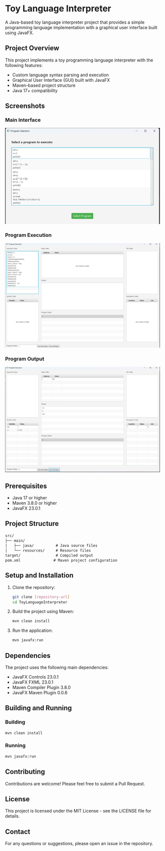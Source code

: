 # Toy Language Interpreter

A Java-based toy language interpreter project that provides a simple programming language implementation with a graphical user interface built using JavaFX.

## Project Overview

This project implements a toy programming language interpreter with the following features:
- Custom language syntax parsing and execution
- Graphical User Interface (GUI) built with JavaFX
- Maven-based project structure
- Java 17+ compatibility

## Screenshots

### Main Interface
![Main Interface](screenshots/Screenshot%202025-04-29%20110526.png)

### Program Execution
![Program Execution](screenshots/Screenshot%202025-04-29%20110603.png)

### Program Output
![Program Output](screenshots/Screenshot%202025-04-29%20110629.png)

## Prerequisites

- Java 17 or higher
- Maven 3.8.0 or higher
- JavaFX 23.0.1

## Project Structure

```
src/
├── main/
│   ├── java/          # Java source files
│   └── resources/     # Resource files
target/                # Compiled output
pom.xml               # Maven project configuration
```

## Setup and Installation

1. Clone the repository:
   ```bash
   git clone [repository-url]
   cd ToyLanguageInterpreter
   ```

2. Build the project using Maven:
   ```bash
   mvn clean install
   ```

3. Run the application:
   ```bash
   mvn javafx:run
   ```

## Dependencies

The project uses the following main dependencies:
- JavaFX Controls 23.0.1
- JavaFX FXML 23.0.1
- Maven Compiler Plugin 3.8.0
- JavaFX Maven Plugin 0.0.6

## Building and Running

### Building
```bash
mvn clean install
```

### Running
```bash
mvn javafx:run
```

## Contributing

Contributions are welcome! Please feel free to submit a Pull Request.

## License

This project is licensed under the MIT License - see the LICENSE file for details.

## Contact

For any questions or suggestions, please open an issue in the repository. 